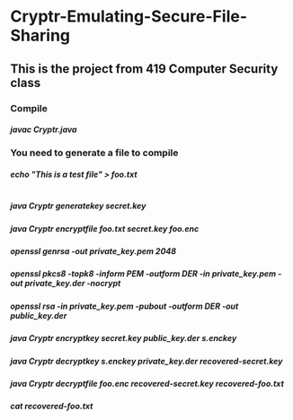 # Cryptr-Emulating-Secure-File-Sharing
## This is the project from 419 Computer Security class

### Compile
##### javac Cryptr.java

### You need to generate a file to compile
##### echo "This is a test file" > foo.txt
#
##### java Cryptr generatekey secret.key
##### java Cryptr encryptfile foo.txt secret.key foo.enc
##### openssl genrsa -out private_key.pem 2048
##### openssl pkcs8 -topk8 -inform PEM -outform DER -in private_key.pem -out private_key.der -nocrypt
##### openssl rsa -in private_key.pem -pubout -outform DER -out public_key.der
##### java Cryptr encryptkey secret.key public_key.der s.enckey
##### java Cryptr decryptkey s.enckey private_key.der recovered-secret.key
##### java Cryptr decryptfile foo.enc recovered-secret.key recovered-foo.txt
##### cat recovered-foo.txt
